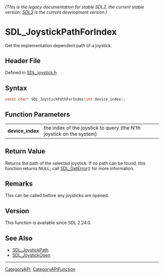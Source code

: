 ###### (This is the legacy documentation for stable SDL2, the current stable version; [SDL3](https://wiki.libsdl.org/SDL3/) is the current development version.)
# SDL_JoystickPathForIndex

Get the implementation dependent path of a joystick.

## Header File

Defined in [SDL_joystick.h](https://github.com/libsdl-org/SDL/blob/SDL2/include/SDL_joystick.h)

## Syntax

```c
const char* SDL_JoystickPathForIndex(int device_index);

```

## Function Parameters

|                      |                                                                      |
| -------------------- | -------------------------------------------------------------------- |
| **device_index**     | the index of the joystick to query (the N'th joystick on the system) |

## Return Value

Returns the path of the selected joystick. If no path can be found, this
function returns NULL; call [SDL_GetError](SDL_GetError)() for more
information.

## Remarks

This can be called before any joysticks are opened.

## Version

This function is available since SDL 2.24.0.

## See Also

* [SDL_JoystickPath](SDL_JoystickPath)
* [SDL_JoystickOpen](SDL_JoystickOpen)

----
[CategoryAPI](CategoryAPI), [CategoryAPIFunction](CategoryAPIFunction)

